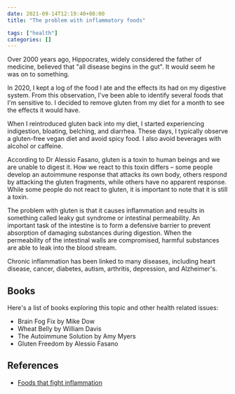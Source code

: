```yaml
---
date: 2021-09-14T12:19:40+08:00
title: "The problem with inflammatory foods"

tags: ["health"]
categories: []
---
```


Over 2000 years ago, Hippocrates, widely considered the father of medicine, believed that "all disease begins in the gut". It would seem he was on to something. 

In 2020, I kept a log of the food I ate and the effects its had on my digestive system. From this observation, I've been able to identify several foods that I'm sensitive to. I decided to remove gluten from my diet for a month to see the effects it would have. 

When I reintroduced gluten back into my diet, I started experiencing indigestion, bloating, belching, and diarrhea. These days, I typically observe a gluten-free vegan diet and avoid spicy food. I also avoid beverages with alcohol or caffeine. 

According to Dr Alessio Fasano, gluten is a toxin to human beings and we are unable to digest it. How we react to this toxin differs – some people develop an autoimmune response that attacks its own body, others respond by attacking the gluten fragments, while others have no apparent response. While some people do not react to gluten, it is important to note that it is still a toxin. 

The problem with gluten is that it causes inflammation and results in something called leaky gut syndrome or intestinal permeability. An important task of the intestine is to form a defensive barrier to prevent absorption of damaging substances during digestion. When the permeability of the intestinal walls are compromised, harmful substances are able to leak into the blood stream. 

Chronic inflammation has been linked to many diseases, including heart disease, cancer, diabetes, autism, arthritis, depression, and Alzheimer's. 

## Books 

Here's a list of books exploring this topic and other health related issues:

- Brain Fog Fix by Mike Dow
- Wheat Belly by William Davis
- The Autoimmune Solution by Amy Myers
- Gluten Freedom by Alessio Fasano

## References

- [Foods that fight inflammation](https://www.health.harvard.edu/staying-healthy/foods-that-fight-inflammation)
